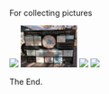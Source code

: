 For collecting pictures

<img src="2019-06-20 16.31.53.jpg" width="100" />
<img src="2019-06-27 08.35.48.jpg" width="100" />
<img src="2019-06-27 10.24.56.jpg" width="100" />
<img src="2019-06-27 10.25.05.jpg" width="100" />

The End.


